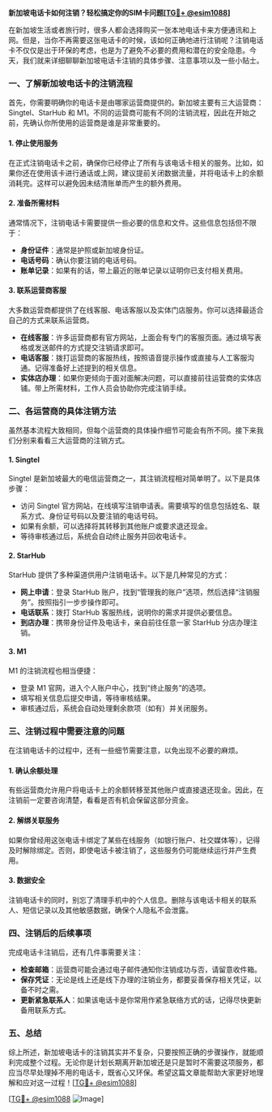 **新加坡电话卡如何注销？轻松搞定你的SIM卡问题[[TG💪+ @esim1088](https://t.me/s/esim1088)]**

在新加坡生活或者旅行时，很多人都会选择购买一张本地电话卡来方便通讯和上网。但是，当你不再需要这张电话卡的时候，该如何正确地进行注销呢？注销电话卡不仅仅是出于环保的考虑，也是为了避免不必要的费用和潜在的安全隐患。今天，我们就来详细聊聊新加坡电话卡注销的具体步骤、注意事项以及一些小贴士。

### 一、了解新加坡电话卡的注销流程

首先，你需要明确你的电话卡是由哪家运营商提供的。新加坡主要有三大运营商：Singtel、StarHub 和 M1。不同的运营商可能有不同的注销流程，因此在开始之前，先确认你所使用的运营商是谁是非常重要的。

#### 1. 停止使用服务
在正式注销电话卡之前，确保你已经停止了所有与该电话卡相关的服务。比如，如果你还在使用该卡进行通话或上网，建议提前关闭数据流量，并将电话卡上的余额消耗完。这样可以避免因未结清账单而产生的额外费用。

#### 2. 准备所需材料
通常情况下，注销电话卡需要提供一些必要的信息和文件。这些信息包括但不限于：
- **身份证件**：通常是护照或新加坡身份证。
- **电话号码**：确认你要注销的电话号码。
- **账单记录**：如果有的话，带上最近的账单记录以证明你已支付相关费用。

#### 3. 联系运营商客服
大多数运营商都提供了在线客服、电话客服以及实体门店服务。你可以选择最适合自己的方式来联系运营商。

- **在线客服**：许多运营商都有官方网站，上面会有专门的客服页面。通过填写表格或发送邮件的方式提交注销请求即可。
- **电话客服**：拨打运营商的客服热线，按照语音提示操作或直接与人工客服沟通。记得准备好上述提到的相关信息。
- **实体店办理**：如果你更倾向于面对面解决问题，可以直接前往运营商的实体店铺。带上所需材料，工作人员会协助你完成注销手续。

### 二、各运营商的具体注销方法

虽然基本流程大致相同，但每个运营商的具体操作细节可能会有所不同。接下来我们分别来看看三大运营商的注销方式。

#### 1. Singtel
Singtel 是新加坡最大的电信运营商之一，其注销流程相对简单明了。以下是具体步骤：

- 访问 Singtel 官方网站，在线填写注销申请表。需要填写的信息包括姓名、联系方式、身份证号码以及要注销的电话号码。
- 如果有余额，可以选择将其转移到其他账户或要求退还现金。
- 等待审核通过后，系统会自动终止服务并回收电话卡。

#### 2. StarHub
StarHub 提供了多种渠道供用户注销电话卡。以下是几种常见的方式：

- **网上申请**：登录 StarHub 账户，找到“管理我的账户”选项，然后选择“注销服务”。按照指引一步步操作即可。
- **电话联系**：拨打 StarHub 客服热线，说明你的需求并提供必要信息。
- **到店办理**：携带身份证件及电话卡，亲自前往任意一家 StarHub 分店办理注销。

#### 3. M1
M1 的注销流程也相当便捷：

- 登录 M1 官网，进入个人账户中心，找到“终止服务”的选项。
- 填写相关信息后提交申请，等待审核结果。
- 审核通过后，系统会自动处理剩余款项（如有）并关闭服务。

### 三、注销过程中需要注意的问题

在注销电话卡的过程中，还有一些细节需要注意，以免出现不必要的麻烦。

#### 1. 确认余额处理
有些运营商允许用户将电话卡上的余额转移至其他账户或直接退还现金。因此，在注销前一定要咨询清楚，看看是否有机会保留这部分资金。

#### 2. 解绑关联服务
如果你曾经用这张电话卡绑定了某些在线服务（如银行账户、社交媒体等），记得及时解除绑定。否则，即使电话卡被注销了，这些服务仍可能继续运行并产生费用。

#### 3. 数据安全
注销电话卡的同时，别忘了清理手机中的个人信息。删除与该电话卡相关的联系人、短信记录以及其他敏感数据，确保个人隐私不会泄露。

### 四、注销后的后续事项

完成电话卡注销后，还有几件事需要关注：

- **检查邮箱**：运营商可能会通过电子邮件通知你注销成功与否，请留意收件箱。
- **保存凭证**：无论是线上还是线下办理的注销业务，都要妥善保存相关凭证，以备不时之需。
- **更新紧急联系人**：如果该电话卡是你常用作紧急联络方式的话，记得尽快更新备用联系方式。

### 五、总结

综上所述，新加坡电话卡的注销其实并不复杂，只要按照正确的步骤操作，就能顺利完成整个过程。无论你是计划长期离开新加坡还是只是暂时不需要这项服务，都应当尽早处理掉不用的电话卡，既省心又环保。希望这篇文章能帮助大家更好地理解和应对这一过程！[[TG💪+ @esim1088](https://t.me/s/esim1088)]

[[TG💪+ @esim1088](https://t.me/s/esim1088) ![Image](https://i.postimg.cc/4NQfJmqS/Snipaste-2025-05-13-00-14-12.png)]